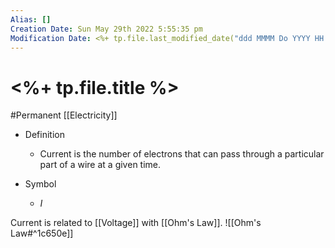 ```yaml
---
Alias: []
Creation Date: Sun May 29th 2022 5:55:35 pm 
Modification Date: <%+ tp.file.last_modified_date("ddd MMMM Do YYYY HH:mm:ss a") %>
---
```

# <%+ tp.file.title %>
#Permanent [[Electricity]]

- Definition
	- Current is the number of electrons that can pass through a particular part of a wire at a given time.

- Symbol
	- $I$

Current is related to [[Voltage]] with [[Ohm's Law]].
![[Ohm's Law#^1c650e]]